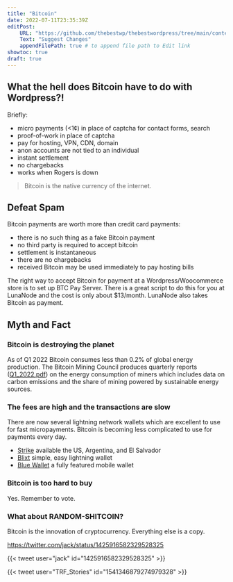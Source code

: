 ```yaml
---
title: "Bitcoin"
date: 2022-07-11T23:35:39Z
editPost:
    URL: "https://github.com/thebestwp/thebestwordpress/tree/main/content"
    Text: "Suggest Changes"
    appendFilePath: true # to append file path to Edit link
showtoc: true
draft: true
---
```


## What the hell does Bitcoin have to do with Wordpress?!

Briefly:
- micro payments (<1¢) in place of captcha for contact forms, search
- proof-of-work in place of captcha
- pay for hosting, VPN, CDN, domain
- anon accounts are not tied to an individual
- instant settlement
- no chargebacks
- works when Rogers is down

> Bitcoin is the native currency of the internet.

## Defeat Spam
Bitcoin payments are worth more than credit card payments:
- there is no such thing as a fake Bitcoin payment
- no third party is required to accept bitcoin
- settlement is instantaneous
- there are no chargebacks
- received Bitcoin may be used immediately to pay hosting bills

The right way to accept Bitcoin for payment at a Wordpress/Woocommerce store is to set up BTC Pay Server.
There is a great script to do this for you at LunaNode and the cost is only about $13/month.
LunaNode also takes Bitcoin as payment.



## Myth and Fact

### Bitcoin is destroying the planet
As of Q1 2022 Bitcoin consumes less than 0.2% of global energy production.
The Bitcoin Mining Council produces quarterly reports ([Q1_2022.pdf](https://bitcoinminingcouncil.com/wp-content/uploads/2022/04/2022.04.25-Q1_2022_BMC_Presentation.pdf)) on the energy consumption of miners which includes data on carbon emissions and the share of mining powered by sustainable energy sources.

### The fees are high and the transactions are slow
There are now several lightning network wallets which are excellent to use for fast micropayments.
Bitcoin is becoming less complicated to use for payments every day.
- [Strike](https://strike.me/) available the US, Argentina, and El Salvador
- [Blixt](https://blixtwallet.github.io/) simple, easy lightning wallet
- [Blue Wallet](https://bluewallet.io/) a fully featured mobile wallet

### Bitcoin is too hard to buy
Yes. Remember to vote.

### What about RANDOM-SHITCOIN?
Bitcoin is the innovation of cryptocurrency.
Everything else is a copy.

https://twitter.com/jack/status/1425916582329528325

{{< tweet user="jack" id="1425916582329528325" >}}

{{< tweet user="TRF_Stories" id="1541346879274979328" >}}
